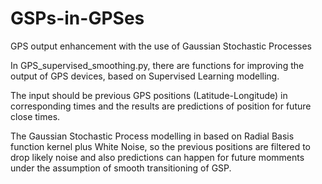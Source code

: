 # GSPs-in-GPSes
GPS output enhancement with the use of Gaussian Stochastic Processes

In GPS_supervised_smoothing.py, there are functions for improving the output of GPS devices, based on Supervised Learning modelling. 

The input should be previous GPS positions (Latitude-Longitude) in corresponding times and the results are predictions of position for future close times. 

The Gaussian Stochastic Process modelling in based on Radial Basis function kernel plus White Noise, so the previous positions are filtered to drop likely noise and also predictions can happen for future momments under the assumption of smooth transitioning of GSP.
